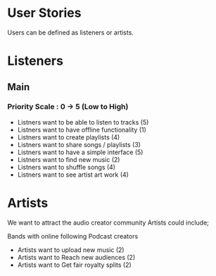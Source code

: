 # User Stories

Users can be defined as listeners or artists. 

# Listeners

## Main

### Priority Scale : 0 -> 5 (Low to High)


- Listners want to be able to listen to tracks (5)   
- Listners want to have offline functionality (1)
- Listners want to create playlists (4)
- Listners want to share songs / playlists (3)
- Listners want to have a simple interface (5)
- Listners want to find new music (2)
- Listners want to shuffle songs (4)
- Listners want to see artist art work (4)


# Artists

We want to attract the audio creator community
Artists could include;

Bands with online following
Podcast creators

- Artists want to upload new music (2)
- Artists want to Reach new audiences (2)
- Artists want to Get fair royalty splits (2)
